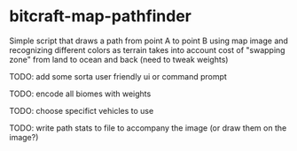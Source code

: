 # bitcraft-map-pathfinder

Simple script that draws a path from point A to point B using map image and recognizing different colors as terrain 
takes into account cost of "swapping zone" from land to ocean and back (need to tweak weights)

TODO: add some sorta user friendly ui or command prompt

TODO: encode all biomes with weights

TODO: choose specifict vehicles to use

TODO: write path stats to file to accompany the image (or draw them on the image?)
